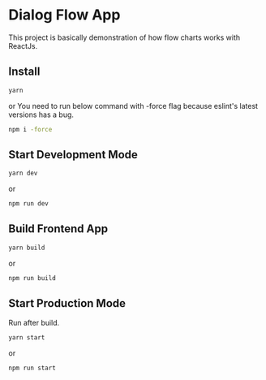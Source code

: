 # Dialog Flow App

This project is basically demonstration of how flow charts works with ReactJs.

## Install

```sh
yarn
```

or
You need to run below command with -force flag because eslint's latest versions has a bug.

```sh
npm i -force
```

## Start Development Mode

```sh
yarn dev
```

or

```sh
npm run dev
```

## Build Frontend App

```sh
yarn build
```

or

```sh
npm run build
```

## Start Production Mode

Run after build.

```sh
yarn start
```

or

```sh
npm run start
```
